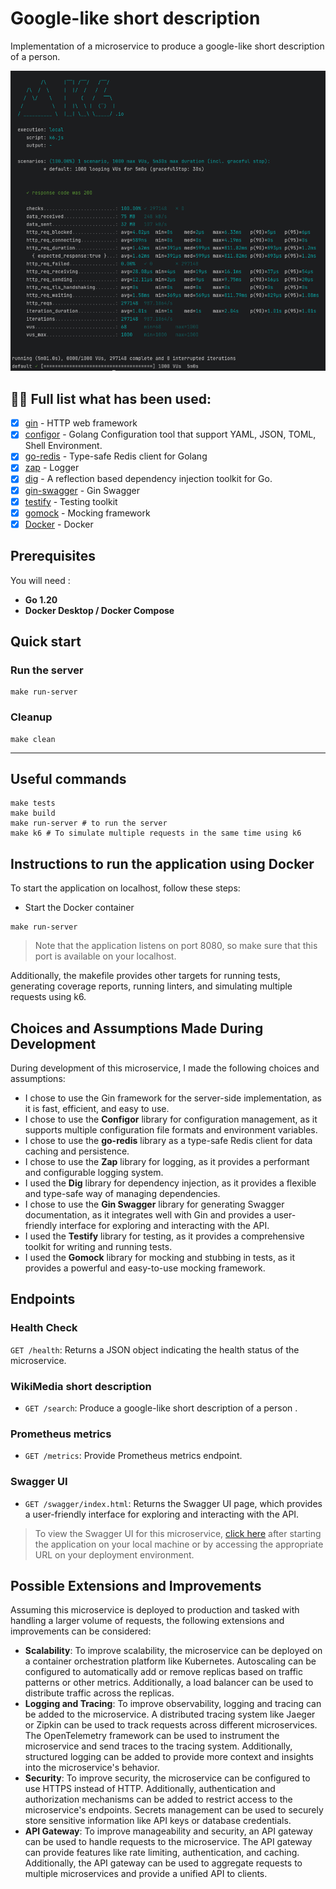 # Google-like short description
Implementation of a microservice to produce a google-like short description of a person.

![k6](k6.png)

## 👨‍💻 Full list what has been used:
* [x] [gin](https://github.com/gin-gonic/gin) - HTTP web framework
* [x] [configor](https://github.com/jinzhu/configor) - Golang Configuration tool that support YAML, JSON, TOML, Shell Environment.
* [x] [go-redis](https://github.com/go-redis/redis) - Type-safe Redis client for Golang
* [x] [zap](https://github.com/uber-go/zap) - Logger
* [x] [dig](https://github.com/uber-go/dig) - A reflection based dependency injection toolkit for Go.
* [x] [gin-swagger](https://github.com/swaggo/gin-swagger) - Gin Swagger
* [x] [testify](https://github.com/stretchr/testify) - Testing toolkit
* [x] [gomock](https://github.com/golang/mock) - Mocking framework
* [x] [Docker](https://www.docker.com/) - Docker

## Prerequisites

You will need :

- **Go 1.20**
- **Docker Desktop / Docker Compose**

## Quick start

### Run the server

```shell
make run-server
```
### Cleanup
```shell
make clean
```
***

## Useful commands

```shell
make tests
make build
make run-server # to run the server
make k6 # To simulate multiple requests in the same time using k6
```



## Instructions to run the application using Docker
To start the application on localhost, follow these steps:

- Start the Docker container
```shell
make run-server
```

> Note that the application listens on port 8080, so make sure that this port is available on your localhost.

Additionally, the makefile provides other targets for running tests, generating coverage reports, running linters, and simulating multiple requests using k6.

## Choices and Assumptions Made During Development
During development of this microservice, I made the following choices and assumptions:

- I chose to use the Gin framework for the server-side implementation, as it is fast, efficient, and easy to use.
- I chose to use the **Configor** library for configuration management, as it supports multiple configuration file formats and environment variables.
- I chose to use the **go-redis** library as a type-safe Redis client for data caching and persistence.
- I chose to use the **Zap** library for logging, as it provides a performant and configurable logging system.
- I used the **Dig** library for dependency injection, as it provides a flexible and type-safe way of managing dependencies.
- I chose to use the **Gin Swagger** library for generating Swagger documentation, as it integrates well with Gin and provides a user-friendly interface for exploring and interacting with the API.
- I used the **Testify** library for testing, as it provides a comprehensive toolkit for writing and running tests.
- I used the **Gomock** library for mocking and stubbing in tests, as it provides a powerful and easy-to-use mocking framework.

## Endpoints
### Health Check
`GET /health`: Returns a JSON object indicating the health status of the microservice.
### WikiMedia short description
- `GET /search`: Produce a google-like short description of a person .
### Prometheus metrics
- `GET /metrics`: Provide Prometheus metrics endpoint.
### Swagger UI
- `GET /swagger/index.html`: Returns the Swagger UI page, which provides a user-friendly interface for exploring and interacting with the API.

> To view the Swagger UI for this microservice, [click here](http://localhost:8080/swagger/index.html) after starting the application on your local machine or by accessing the appropriate URL on your deployment environment.

## Possible Extensions and Improvements
Assuming this microservice is deployed to production and tasked with handling a larger volume of requests, the following extensions and improvements can be considered:
- **Scalability**: To improve scalability, the microservice can be deployed on a container orchestration platform like Kubernetes. Autoscaling can be configured to automatically add or remove replicas based on traffic patterns or other metrics. Additionally, a load balancer can be used to distribute traffic across the replicas.
- **Logging and Tracing**: To improve observability, logging and tracing can be added to the microservice. A distributed tracing system like Jaeger or Zipkin can be used to track requests across different microservices. The OpenTelemetry framework can be used to instrument the microservice and send traces to the tracing system. Additionally, structured logging can be added to provide more context and insights into the microservice's behavior.
- **Security**: To improve security, the microservice can be configured to use HTTPS instead of HTTP. Additionally, authentication and authorization mechanisms can be added to restrict access to the microservice's endpoints. Secrets management can be used to securely store sensitive information like API keys or database credentials.
- **API Gateway**: To improve manageability and security, an API gateway can be used to handle requests to the microservice. The API gateway can provide features like rate limiting, authentication, and caching. Additionally, the API gateway can be used to aggregate requests to multiple microservices and provide a unified API to clients.
